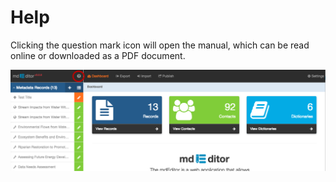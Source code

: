# Help

Clicking the question mark icon will open the manual, which can be read online or downloaded as a PDF document.

![](/assets/help_screenshot.png)

